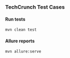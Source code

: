 ### TechCrunch Test Cases

#### Run tests

````
mvn clean test
````


#### Allure reports
````
mvn allure:serve
````